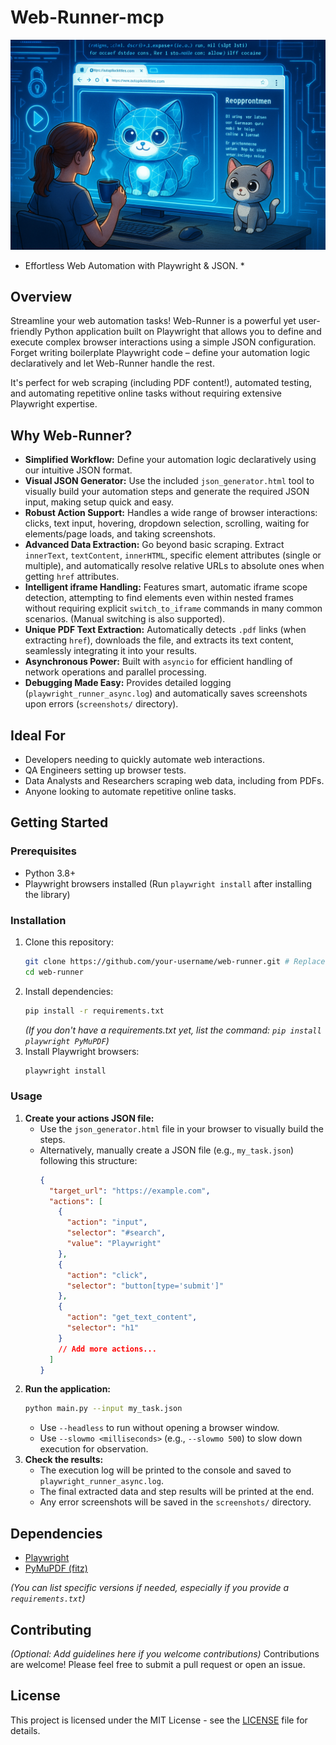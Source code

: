# Web-Runner-mcp

![Web-Runner Logo](./Web-Runner.png)

* Effortless Web Automation with Playwright & JSON. *

## Overview

Streamline your web automation tasks! Web-Runner is a powerful yet user-friendly Python application built on Playwright that allows you to define and execute complex browser interactions using a simple JSON configuration. Forget writing boilerplate Playwright code – define your automation logic declaratively and let Web-Runner handle the rest.

It's perfect for web scraping (including PDF content!), automated testing, and automating repetitive online tasks without requiring extensive Playwright expertise.

## Why Web-Runner?

*   **Simplified Workflow:** Define your automation logic declaratively using our intuitive JSON format.
*   **Visual JSON Generator:** Use the included `json_generator.html` tool to visually build your automation steps and generate the required JSON input, making setup quick and easy.
*   **Robust Action Support:** Handles a wide range of browser interactions: clicks, text input, hovering, dropdown selection, scrolling, waiting for elements/page loads, and taking screenshots.
*   **Advanced Data Extraction:** Go beyond basic scraping. Extract `innerText`, `textContent`, `innerHTML`, specific element attributes (single or multiple), and automatically resolve relative URLs to absolute ones when getting `href` attributes.
*   **Intelligent iframe Handling:** Features smart, automatic iframe scope detection, attempting to find elements even within nested frames without requiring explicit `switch_to_iframe` commands in many common scenarios. (Manual switching is also supported).
*   **Unique PDF Text Extraction:** Automatically detects `.pdf` links (when extracting `href`), downloads the file, and extracts its text content, seamlessly integrating it into your results.
*   **Asynchronous Power:** Built with `asyncio` for efficient handling of network operations and parallel processing.
*   **Debugging Made Easy:** Provides detailed logging (`playwright_runner_async.log`) and automatically saves screenshots upon errors (`screenshots/` directory).

## Ideal For

*   Developers needing to quickly automate web interactions.
*   QA Engineers setting up browser tests.
*   Data Analysts and Researchers scraping web data, including from PDFs.
*   Anyone looking to automate repetitive online tasks.

## Getting Started

### Prerequisites

*   Python 3.8+
*   Playwright browsers installed (Run `playwright install` after installing the library)

### Installation

1.  Clone this repository:
    ```bash
    git clone https://github.com/your-username/web-runner.git # Replace with your repo URL
    cd web-runner
    ```
2.  Install dependencies:
    ```bash
    pip install -r requirements.txt
    ```
    *(If you don't have a requirements.txt yet, list the command: `pip install playwright PyMuPDF`)*
3.  Install Playwright browsers:
    ```bash
    playwright install
    ```

### Usage

1.  **Create your actions JSON file:**
    *   Use the `json_generator.html` file in your browser to visually build the steps.
    *   Alternatively, manually create a JSON file (e.g., `my_task.json`) following this structure:
        ```json
        {
          "target_url": "https://example.com",
          "actions": [
            {
              "action": "input",
              "selector": "#search",
              "value": "Playwright"
            },
            {
              "action": "click",
              "selector": "button[type='submit']"
            },
            {
              "action": "get_text_content",
              "selector": "h1"
            }
            // Add more actions...
          ]
        }
        ```
2.  **Run the application:**
    ```bash
    python main.py --input my_task.json
    ```
    *   Use `--headless` to run without opening a browser window.
    *   Use `--slowmo <milliseconds>` (e.g., `--slowmo 500`) to slow down execution for observation.
3.  **Check the results:**
    *   The execution log will be printed to the console and saved to `playwright_runner_async.log`.
    *   The final extracted data and step results will be printed at the end.
    *   Any error screenshots will be saved in the `screenshots/` directory.

## Dependencies

*   [Playwright](https://playwright.dev/python/)
*   [PyMuPDF (fitz)](https://pymupdf.readthedocs.io/en/latest/)

*(You can list specific versions if needed, especially if you provide a `requirements.txt`)*

## Contributing

*(Optional: Add guidelines here if you welcome contributions)*
Contributions are welcome! Please feel free to submit a pull request or open an issue.

## License

This project is licensed under the MIT License - see the [LICENSE](LICENSE) file for details. 